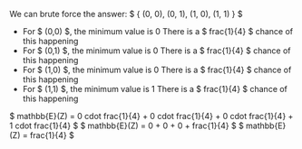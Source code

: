 We can brute force the answer:
$ { (0, 0), (0, 1), (1, 0), (1, 1) } $

<ul>
	<li> For $ (0,0) $, the minimum value is 0 
	      There is a $ frac{1}{4} $ chance of this happening
	<li> For $ (0,1) $, the minimum value is 0 
	      There is a $ frac{1}{4} $ chance of this happening
	<li> For $ (1,0) $, the minimum value is 0 
	      There is a $ frac{1}{4} $ chance of this happening
	<li> For $ (1,1) $, the minimum value is 1 
	      There is a $ frac{1}{4} $ chance of this happening
</ul>
$ mathbb{E}(Z) = 0 cdot frac{1}{4} + 0 cdot frac{1}{4} + 0 cdot frac{1}{4} + 1 cdot frac{1}{4} $ 
$ mathbb{E}(Z) = 0 + 0 + 0 + frac{1}{4} $ 
$ mathbb{E}(Z) = frac{1}{4} $
